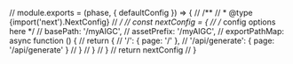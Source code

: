 // module.exports = (phase, { defaultConfig }) => {
//     /**
//      * @type {import('next').NextConfig}
//      */
//     const nextConfig = {
//         /* config options here */
//         basePath: '/myAIGC',
//         assetPrefix: '/myAIGC',
//         exportPathMap: async function () {
//             return {
//                 '/': { page: '/' },
//                 '/api/generate': { page: '/api/generate' }
//             }
//         }
//     }
//     return nextConfig
// }